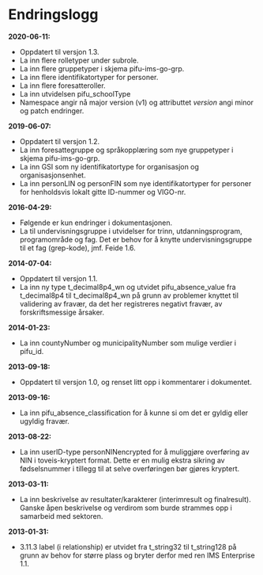 # Endringslogg

**2020-06-11:**

* Oppdatert til versjon 1.3.
* La inn flere rolletyper under subrole.
* La inn flere gruppetyper i skjema pifu-ims-go-grp.
* La inn flere identifikatortyper for personer.
* La inn flere foresatteroller.
* La inn utvidelsen pifu_schoolType
* Namespace angir nå major version (v1) og attributtet *version* angi minor og patch endringer.

**2019-06-07:**

* Oppdatert til versjon 1.2.
* La inn foresattegruppe og språkopplæring som nye gruppetyper i skjema pifu-ims-go-grp. 
* La inn GSI som ny identifikatortype for organisasjon og organisasjonsenhet. 
* La inn personLIN og personFIN som nye identifikatortyper for personer for henholdsvis lokalt gitte ID-nummer og VIGO-nr.

**2016-04-29:**

* Følgende er kun endringer i dokumentasjonen.
* La til undervisningsgruppe i utvidelser for trinn, utdanningsprogram, programområde og fag. Det er behov for å knytte undervisningsgruppe til et fag (grep-kode), jmf. Feide 1.6. 

**2014-07-04:**  

* Oppdatert til versjon 1.1.
* La inn ny type t_decimal8p4_wn og utvidet pifu_absence_value fra t_decimal8p4 til t_decimal8p4_wn på grunn av problemer knyttet til validering av fravær, da det her registreres negativt fravær, av forskriftsmessige årsaker.

**2014-01-23:**  

* La inn countyNumber og municipalityNumber som mulige verdier i pifu_id.

**2013-09-18:**  

* Oppdatert til versjon 1.0, og renset litt opp i kommentarer i dokumentet.

**2013-09-16:**  

* La inn pifu_absence_classification for å kunne si om det er gyldig eller ugyldig fravær.

**2013-08-22:**  

* La inn userID-type personNINencrypted for å muliggjøre overføring av NIN i toveis-kryptert format. Dette er en mulig ekstra sikring av fødselsnummer i tillegg til at selve overføringen bør gjøres kryptert.

**2013-03-11:**  

* La inn beskrivelse av resultater/karakterer (interimresult og finalresult). Ganske åpen beskrivelse og verdirom som burde strammes opp i samarbeid med sektoren.

**2013-01-31:**  

* 3.11.3 label (i relationship) er utvidet fra t_string32 til t_string128 på grunn av behov for større plass og bryter derfor med ren IMS Enterprise 1.1.
